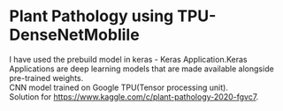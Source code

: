 # Plant Pathology using TPU-DenseNetMoblile    
I have used the prebuild model in keras - Keras Application.Keras Applications are deep learning models that are made available alongside pre-trained weights.    
CNN model trained on Google TPU(Tensor processing unit).    
Solution for https://www.kaggle.com/c/plant-pathology-2020-fgvc7.   

